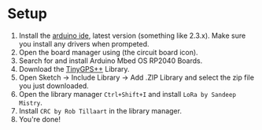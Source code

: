 # Setup
1. Install the [arduino ide](https://www.arduino.cc/en/software), latest version (something like 2.3.x). Make sure you install any drivers when prompeted.
2. Open the board manager using (the circuit board icon).
3. Search for and install Arduino Mbed OS RP2040 Boards.
4. Download the [TinyGPS++](https://github.com/mikalhart/TinyGPSPlus/archive/master.zip) Library.
5. Open Sketch -> Include Library -> Add .ZIP Library and select the zip file you just downloaded.
6. Open the library manager ```Ctrl+Shift+I``` and install ```LoRa by Sandeep Mistry```.
7. Install ```CRC by Rob Tillaart``` in the library manager.
8. You're done!
